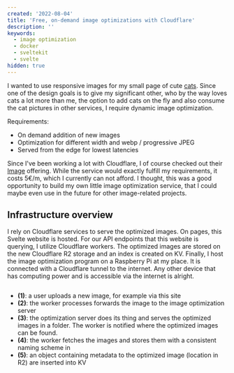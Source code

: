 ```yaml
---
created: '2022-08-04'
title: 'Free, on-demand image optimizations with Cloudflare'
description: ''
keywords:
  - image optimization
  - docker
  - sveltekit
  - svelte
hidden: true
---
```


<script>
import architecture from "./_architecture.png?width=360;720;1280;1920&webp&metadata"
import Image from "$components/Image.svelte"
</script>

I wanted to use responsive images for my small page of cute [cats](/cat). Since
one of the design goals is to give my significant other, who by the way loves
cats a lot more than me, the option to add cats on the fly and also consume the
cat pictures in other services, I require dynamic image optimization.

Requirements:

- On demand addition of new images
- Optimization for different width and webp / progressive JPEG
- Served from the edge for lowest latencies

Since I've been working a lot with Cloudflare, I of course checked out their
[Image](https://developers.cloudflare.com/images/cloudflare-images/) offering.
While the service would exactly fulfill my requirements, it costs 5€/m, which I
currently can not afford. I thought, this was a good opportunity to build my own
little image optimization service, that I could maybe even use in the future for
other image-related projects.

## Infrastructure overview

I rely on Cloudflare services to serve the optimized images. On pages, this
Svelte website is hosted. For our API endpoints that this website is querying, I
utilize Cloudflare workers. The optimized images are stored on the new
Cloudflare R2 storage and an index is created on KV. Finally, I host the image
optimization program on a Raspberry Pi at my place. It is connected with a
Cloudflare tunnel to the internet. Any other device that has computing power and
is accessible via the internet is alright.

<Image meta={architecture} />

- **(1)**: a user uploads a new image, for example via this site
- **(2)**: the worker processes forwards the image to the image optimization server
- **(3)**: the optimization server does its thing and serves the optimized
  images in a folder. The worker is notified where the optimized images can be found.
- **(4)**: the worker fetches the images and stores them with a consistent naming scheme in
- **(5)**: an object containing metadata to the optimized image (location in R2) are inserted into KV
